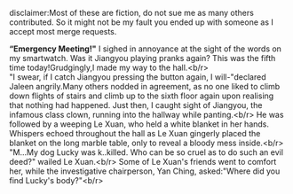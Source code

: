 disclaimer:Most of these are fiction, do not sue me as many others contributed. So it might not be my fault you ended up with someone as I accept most merge requests.


**“Emergency Meeting!"**
   I sighed in annoyance at the sight of the words on my smartwatch. Was it Jiangyou playing pranks again? This was the fifth time today!Grudgingly,I made my way to the hall.<b/r>       
   "I swear, if I catch Jiangyou pressing the button again, I will-"declared Jaleen angrily.Many others nodded in agreement, as no one liked to climb down flights of stairs and climb up to the sixth floor again upon realising that nothing had happened. Just then, I caught sight of Jiangyou, the infamous class clown, running into the hallway while panting.<b/r>
    He was followed by a weeping Le Xuan, who held a white blanket in her hands. Whispers echoed throughout the hall as Le Xuan gingerly placed the  blanket on the long marble table, only to reveal a bloody mess inside.<b/r>
    "M...My dog Lucky was k..killed. Who can be so cruel as to do such an evil deed?" wailed Le Xuan.<b/r>
     Some of Le Xuan's friends went to comfort her, while the investigative chairperson, Yan Ching, asked:"Where did you find Lucky's body?"<b/r>
     
